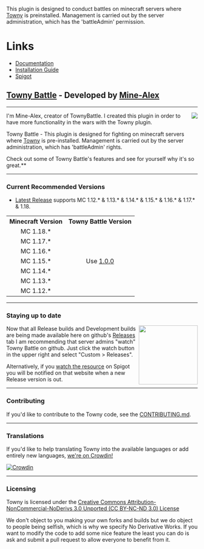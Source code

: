 This plugin is designed to conduct battles on minecraft servers where [Towny](https://github.com/TownyAdvanced/Towny) is preinstalled.
Management is carried out by the server administration, which has the 'battleAdmin' permission.

# Links
* [Documentation](https://townybattle.gitbook.io/townybattles-wiki/)
* [Installation Guide](https://townybattle.gitbook.io/townybattles-wiki/install/installing)
* [Spigot](https://www.spigotmc.org/resources/townybattle.101931/)

## [Towny Battle](https://github.com/Mine-Alex/TownyBattle/) - Developed by [Mine-Alex](https://github.com/Mine-Alex)

___

<p><img align=right src="https://media.discordapp.net/attachments/920409306766123018/968941931713413150/TOWNY-BATTLE-27-04-2022.png">
I'm Mine-Alex, creator of TownyBattle. I created this plugin in order to have more functionality in the wars with the Towny plugin.

Towny Battle - This plugin is designed for fighting on minecraft servers where [Towny](https://github.com/TownyAdvanced/Towny) is pre-installed.
Management is carried out by the server administration, which has 'battleAdmin' rights.

Check out some of Towny Battle's features and see for yourself why it's so great.**
</p>

___

### Current Recommended Versions
* [Latest Release](https://github.com/Mine-Alex/TownyBattle/releases/latest/) supports MC 1.12.* & 1.13.* & 1.14.* & 1.15.* & 1.16.* & 1.17.* & 1.18.

<table>
<tr><th> Minecraft Version</th><th>Towny Battle Version</th></tr>
<tr align=center><td> MC 1.18.*</td><td rowspan=7> Use <a href=https://github.com/Mine-Alex/TownyBattle/releases/tag/1.0.0>1.0.0</a></td>
<tr align=center><td> MC 1.17.*</td>
<tr align=center><td> MC 1.16.*</td>
<tr align=center><td> MC 1.15.*</td>
<tr align=center><td> MC 1.14.*</td>
<tr align=center><td> MC 1.13.*</td>
<tr align=center><td> MC 1.12.*</td>
</table>

___

### Staying up to date
<p><img align=right src="https://user-images.githubusercontent.com/879756/65964779-3a067200-e423-11e9-9928-938b976af2c2.gif" height="155">
    
Now that all Release builds and Development builds are being made available here on github's [Releases](https://github.com/TownyAdvanced/Towny/releases) tab I am recommending that server admins "watch" Towny Battle on github. Just click the watch button in the upper right and select "Custom > Releases".
    
Alternatively, if you [watch the resource](https://www.spigotmc.org/resources/) on Spigot you will be notified on that website when a new Release version is out.
</p>

___

### Contributing
If you'd like to contribute to the Towny code, see the [CONTRIBUTING.md](https://github.com/Mine-Alex/TownyBattle/blob/main/CONTRIBUTING.md).

___

### Translations
If you'd like to help translating Towny into the available languages or add entirely new languages, [we're on Crowdin!](https://crowdin.com/project/towny-battle)

[![Crowdin](https://badges.crowdin.net/towny-battle/localized.svg)](https://crowdin.com/project/towny-battle)

___

### Licensing
Towny is licensed under the [Creative Commons Attribution-NonCommercial-NoDerivs 3.0 Unported (CC BY-NC-ND 3.0) License ](http://creativecommons.org/licenses/by-nc-nd/3.0/)

We don't object to you making your own forks and builds but we do object to people being selfish, which is why we specify No Derivative Works.
If you want to modify the code to add some nice feature the least you can do is ask and submit a pull request to allow everyone to benefit from it.
